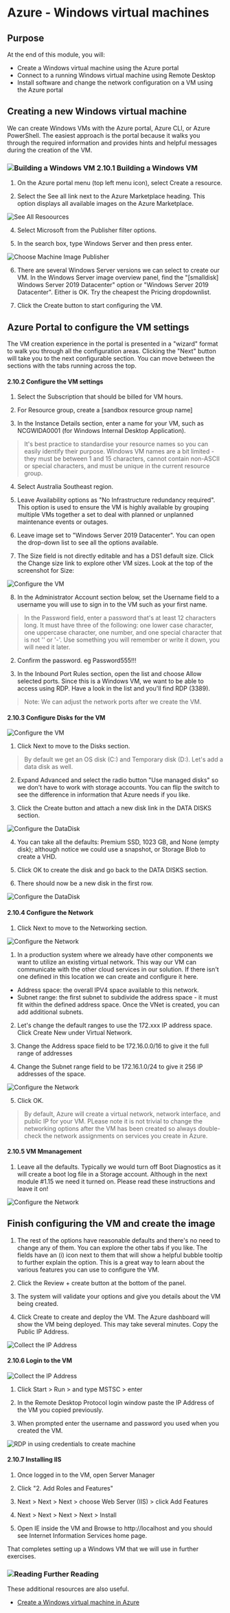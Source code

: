 # Azure - Windows virtual machines

## Purpose

At the end of this module, you will:
* Create a Windows virtual machine using the Azure portal
* Connect to a running Windows virtual machine using Remote Desktop
* Install software and change the network configuration on a VM using the Azure portal

## Creating a new Windows virtual machine

We can create Windows VMs with the Azure portal, Azure CLI, or Azure PowerShell. The easiest approach is the portal because it walks you through the required information and provides hints and helpful messages during the creation of the VM.

### ![Building a Windows VM][activity] 2.10.1 Building a Windows VM

1. On the Azure portal menu (top left menu icon), select Create a resource.

1. Select the See all link next to the Azure Marketplace heading. This option displays all available images on the Azure Marketplace.

![See All Resoources](../images/see-all-resources.jpg)

4. Select Microsoft from the Publisher filter options. 

5. In the search box, type Windows Server and then press enter.

![Choose Machine Image Publisher](../images/filter-vm-by-micrsoft.jpg)

6. There are several Windows Server versions we can select to create our VM. In the Windows Server image overview panel, find the "[smalldisk] Windows Server 2019 Datacenter" option or "Windows Server 2019 Datacenter". Either is OK. Try the cheapest the Pricing dropdownlist.

7. Click the Create button to start configuring the VM.

## Azure Portal to configure the VM settings

The VM creation experience in the portal is presented in a "wizard" format to walk you through all the configuration areas. Clicking the "Next" button will take you to the next configurable section. You can move between the sections with the tabs running across the top.

#### 2.10.2 Configure the VM settings

1. Select the Subscription that should be billed for VM hours.

1. For Resource group, create a [sandbox resource group name]

1. In the Instance Details section, enter a name for your VM, such as NCGWIDA0001 (for Windows Internal Desktop Application).

> It's best practice to standardise your resource names so you can easily identify their purpose. Windows VM names are a bit limited - they must be between 1 and 15 characters, cannot contain non-ASCII or special characters, and must be unique in the current resource group.

4. Select Australia Southeast region.

5. Leave Availability options as "No Infrastructure redundancy required". This option is used to ensure the VM is highly available by grouping multiple VMs together a set to deal with planned or unplanned maintenance events or outages.

6. Leave image set to "Windows Server 2019 Datacenter". You can open the drop-down list to see all the options available.

7. The Size field is not directly editable and has a DS1 default size. Click the Change size link to explore other VM sizes. Look at the top of the screenshot for Size:

![Configure the VM](../images/configure-vm-2.jpg)

8. In the Administrator Account section below, set the Username field to a username you will use to sign in to the VM such as your first name.

> In the Password field, enter a password that's at least 12 characters long. It must have three of the following: one lower case character, one uppercase character, one number, and one special character that is not '\' or '-'. Use something you will remember or write it down, you will need it later.

2. Confirm the password. eg Password555!!!

3. In the Inbound Port Rules section, open the list and choose Allow selected ports. Since this is a Windows VM, we want to be able to access using RDP. Have a look in the list and you'll find RDP (3389). 

> Note: We can adjust the network ports after we create the VM.


#### 2.10.3 Configure Disks for the VM

![Configure the VM](../images/configure-vm-3.jpg)

1. Click Next to move to the Disks section.

> By default we get an OS disk (C:) and Temporary disk (D:). Let's add a data disk as well.

2. Expand Advanced and select the radio button "Use managed disks" so we don't have to work with storage accounts. You can flip the switch to see the difference in information that Azure needs if you like.

3. Click the Create button and attach a new disk link in the DATA DISKS section.

![Configure the DataDisk](../images/configure-vm-4.jpg)

4. You can take all the defaults: Premium SSD, 1023 GB, and None (empty disk); although notice we could use a snapshot, or Storage Blob to create a VHD.

5. Click OK to create the disk and go back to the DATA DISKS section.

6. There should now be a new disk in the first row.

![Configure the DataDisk](../images/configure-vm-5.jpg)

#### 2.10.4 Configure the Network

1. Click Next to move to the Networking section.

![Configure the Network](../images/configure-vm-6.jpg)

1. In a production system where we already have other components we want to utilize an existing virtual network. This way our VM can communicate with the other cloud services in our solution. If there isn't one defined in this location we can create and configure it here.

* Address space: the overall IPV4 space available to this network.
* Subnet range: the first subnet to subdivide the address space - it must fit within the defined address space. Once the VNet is created, you can add additional subnets.
 
2. Let's change the default ranges to use the 172.xxx IP address space. Click Create New under Virtual Network.

3. Change the Address space field to be 172.16.0.0/16 to give it the full range of addresses

4. Change the Subnet range field to be 172.16.1.0/24 to give it 256 IP addresses of the space.

![Configure the Network](../images/configure-vm-7.jpg)

5. Click OK.

> By default, Azure will create a virtual network, network interface, and public IP for your VM. PLease note it is not trivial to change the networking options after the VM has been created so always double-check the network assignments on services you create in Azure.

#### 2.10.5 VM Mmanagement

1. Leave all the defaults. Typically we would turn off Boot Diagnostics as it will create a boot log file in a Storage account. Although in the next module #1.15 we need it turned on. Please read these instructions and leave it on!

![Configure the Network](../images/configure-vm-8.jpg)

## Finish configuring the VM and create the image

1. The rest of the options have reasonable defaults and there's no need to change any of them. You can explore the other tabs if you like. The fields have an (i) icon next to them that will show a helpful bubble tooltip to further explain the option. This is a great way to learn about the various features you can use to configure the VM.

1. Click the Review + create button at the bottom of the panel. 

1. The system will validate your options and give you details about the VM being created.

[//]: # (TODO NAB SPECIFIC SETTINGS In Gen 1 Azure Accounts follow these Network settings: ../images/network-settings-gen1.png)

4. Click Create to create and deploy the VM. The Azure dashboard will show the VM being deployed. This may take several minutes. Copy the Public IP Address.

![Collect the IP Address](../images/configure-vm-9.png)

#### 2.10.6 Login to the VM

![Collect the IP Address](../images/RDPin.png)

1. Click Start > Run > and type MSTSC > enter

1. In the Remote Desktop Protocol login window paste the IP Address of the VM you copied previously.

1. When prompted enter the username and password you used when you created the VM.

![RDP in using credentials to create machine](../images/RDPin2.png)

#### 2.10.7 Installing IIS

1. Once logged in to the VM, open Server Manager

1. Click "2. Add Roles and Features" 

1. Next > Next > Next > choose Web Server (IIS) > click Add Features

1. Next > Next > Next > Next > Install

1. Open IE inside the VM and Browse to http://localhost and you should see Internet Information Services home page.

That completes setting up a Windows VM that we will use in further exercises.


### ![Reading][reading] Further Reading

These additional resources are also useful.

* [Create a Windows virtual machine in Azure](https://docs.microsoft.com/en-gb/learn/modules/create-windows-virtual-machine-in-azure/)


[activity]: ../icons/activity.png "Workshop Activity!"
[discussion]: ../icons/discussion.png "Team Discussion!"
[reading]: ../icons/reading.png "Further Reading!"
